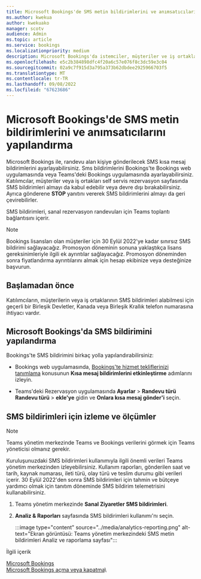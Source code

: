 ```yaml
---
title: Microsoft Bookings'de SMS metin bildirimlerini ve anımsatıcılarını yapılandırma
ms.author: kwekua
author: kwekuako
manager: scotv
audience: Admin
ms.topic: article
ms.service: bookings
ms.localizationpriority: medium
description: Microsoft Bookings'da istemciler, müşteriler ve iş ortakları için SMS metin bildirimlerini yapılandırmayı öğrenin.
ms.openlocfilehash: e5c2b384898dfc4f20a6c57e076f8c3dc59e3c04
ms.sourcegitcommit: 02a9c7f915d3a795a373b62dbdee2925966703f5
ms.translationtype: MT
ms.contentlocale: tr-TR
ms.lasthandoff: 09/08/2022
ms.locfileid: "67623686"
---
```

# <a name="configure-sms-text-notifications-and-reminders-in-microsoft-bookings"></a>Microsoft Bookings'de SMS metin bildirimlerini ve anımsatıcılarını yapılandırma

Microsoft Bookings ile, randevu alan kişiye gönderilecek SMS kısa mesaj bildirimlerini ayarlayabilirsiniz. Sms bildirimlerini Bookings'te Bookings web uygulamasında veya Teams'deki Bookings uygulamasında ayarlayabilirsiniz. Katılımcılar, müşteriler veya iş ortakları self servis rezervasyon sayfasında SMS bildirimleri almayı da kabul edebilir veya devre dışı bırakabilirsiniz. Ayrıca gönderene **STOP** yanıtını vererek SMS bildirimlerini almayı da geri çevirebilirler.

SMS bildirimleri, sanal rezervasyon randevuları için Teams toplantı bağlantısını içerir.

> [!Note]
> Bookings lisansları olan müşteriler için 30 Eylül 2022'ye kadar sınırsız SMS bildirimi sağlayacağız. Promosyon döneminin sonuna yaklaştıkça lisans gereksinimleriyle ilgili ek ayrıntılar sağlayacağız. Promosyon döneminden sonra fiyatlandırma ayrıntılarını almak için hesap ekibinize veya desteğinize başvurun.

## <a name="before-you-begin"></a>Başlamadan önce

Katılımcıların, müşterilerin veya iş ortaklarının SMS bildirimleri alabilmesi için geçerli bir Birleşik Devletler, Kanada veya Birleşik Krallık telefon numarasına ihtiyacı vardır.

## <a name="configure-sms-notification-in-microsoft-bookings"></a>Microsoft Bookings'da SMS bildirimini yapılandırma

Bookings'te SMS bildirimini birkaç yolla yapılandırabilirsiniz:

- Bookings web uygulamasında, [Bookings'te hizmet tekliflerinizi tanımlama](define-service-offerings.md) konusunun **Kısa mesaj bildirimlerini etkinleştirme** adımlarını izleyin.

- Teams'deki Rezervasyon uygulamasında **Ayarlar** > **Randevu türü Randevu türü** > **ekle'ye** gidin ve **Onlara kısa mesaj gönder'i** seçin.

## <a name="tracking-and-metrics-for-sms-notifications"></a>SMS bildirimleri için izleme ve ölçümler

> [!NOTE]
> Teams yönetim merkezinde Teams ve Bookings verilerini görmek için Teams yöneticisi olmanız gerekir.

Kuruluşunuzdaki SMS bildirimleri kullanımıyla ilgili önemli verileri Teams yönetim merkezinden izleyebilirsiniz. Kullanım raporları, gönderilen saat ve tarih, kaynak numarası, ileti türü, olay türü ve teslim durumu gibi verileri içerir. 30 Eylül 2022'den sonra SMS bildirimleri için tahmin ve bütçeye yardımcı olmak için tanıtım döneminde SMS bildirim telemetrisini kullanabilirsiniz.

1. Teams yönetim merkezinde **Sanal Ziyaretler SMS bildirimleri**.

2. **Analiz & Raporları** sayfasında SMS bildirimleri kullanımı'nı seçin.

    :::image type="content" source="../media/analytics-reporting.png" alt-text="Ekran görüntüsü: Teams yönetim merkezindeki SMS metin bildirimleri Analiz ve raporlama sayfası":::

İlgili içerik

[Microsoft Bookings](bookings-overview.md)\
[Microsoft Bookings açma veya kapatma](turn-bookings-on-or-off.md)\
